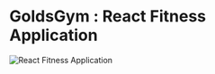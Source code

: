 # GoldsGym : React Fitness Application

![React Fitness Application](https://i.ibb.co/HXq0JYy/Screenshot-2024-10-10-125526.png)


